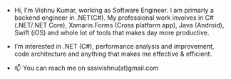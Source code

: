 - Hi, I’m Vishnu Kumar, working as Software Engineer. I am primarly a backend engineer in .NET(C#). My professional work involves in C# (.NET/.NET Core), Xamarin.Forms (Cross platform app), Java (Android), Swift (iOS) and whole lot of tools that makes day more productive.
- I’m interested in .NET (C#), performance analysis and improvement, code architecture and anything that makes me effective & efficient.


- 📫 You can reach me on sasivishnu(at)gmail.com

<!---
sasivishnu/sasivishnu is a ✨ special ✨ repository because its `README.md` (this file) appears on your GitHub profile.
You can click the Preview link to take a look at your changes.
--->
